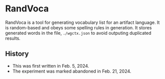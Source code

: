# RandVoca
RandVoca is a tool for generating vocabulary list for an artifact language. It is random-based
and obeys some spelling rules in generation. It stores generated words in the file, `./wgctx.json` to
avoid outputing duplicated results.

## History
 - This was first written in Feb. 5, 2024.
 - The experiment was marked abandoned in Feb. 21, 2024.
